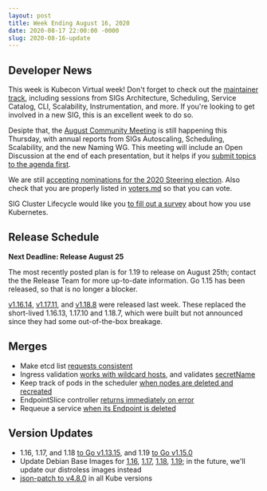 ```yaml
---
layout: post
title: Week Ending August 16, 2020
date: 2020-08-17 22:00:00 -0000
slug: 2020-08-16-update
---
```


## Developer News

This week is Kubecon Virtual week!  Don't forget to check out the [maintainer track](https://kccnceu20.sched.com/overview/type/Maintainer+Track+Sessions), including sessions from SIGs Architecture, Scheduling, Service Catalog, CLI, Scalability, Instrumentation, and more.  If you're looking to get involved in a new SIG, this is an excellent week to do so.

Desipte that, the [August Community Meeting](https://groups.google.com/g/kubernetes-dev/c/v7ydEObqfVc) is still happening this Thursday, with annual reports from SIGs Autoscaling, Scheduling, Scalability, and the new Naming WG.  This meeting will include an Open Discussion at the end of each presentation, but it helps if you [submit topics to the agenda first](https://bit.ly/k8scommunity).

We are still [accepting nominations for the 2020 Steering election](https://github.com/kubernetes/community/tree/master/events/elections/2020).  Also check that you are properly listed in [voters.md](https://github.com/kubernetes/community/blob/master/events/elections/2020/voters.md) so that you can vote.

SIG Cluster Lifecycle would like you [to fill out a survey](https://bit.ly/2BrnGKp) about how you use Kubernetes.

## Release Schedule

**Next Deadline: Release August 25**

The most recently posted plan is for 1.19 to release on August 25th; contact the the Release Team for more up-to-date information.  Go 1.15 has been released, so that is no longer a blocker.

[v1.16.14](https://github.com/kubernetes/kubernetes/releases/tag/v1.16.14), [v1.17.11](https://github.com/kubernetes/kubernetes/releases/tag/v1.17.11), and [v1.18.8](https://github.com/kubernetes/kubernetes/releases/tag/v1.18.8) were released last week.  These replaced the short-lived 1.16.13, 1.17.10 and 1.18.7, which were built but not announced since they had some out-of-the-box breakage.

## Merges

* Make etcd list [requests consistent](https://github.com/kubernetes/kubernetes/pull/94002)
* Ingress validation [works with wildcard hosts](https://github.com/kubernetes/kubernetes/pull/93954), and validates [secretName](https://github.com/kubernetes/kubernetes/pull/93929)
* Keep track of pods in the scheduler [when nodes are deleted and recreated](https://github.com/kubernetes/kubernetes/pull/93938)
* EndpointSlice controller [returns immediately on error](https://github.com/kubernetes/kubernetes/pull/93908)
* Requeue a service [when its Endpoint is deleted](https://github.com/kubernetes/kubernetes/pull/93030)

## Version Updates

* 1.16, 1.17, and 1.18 [to Go v1.13.15](https://github.com/kubernetes/kubernetes/pull/93956), and 1.19 [to Go v1.15.0](https://github.com/kubernetes/kubernetes/pull/93939)
* Update Debian Base Images for [1.16](https://github.com/kubernetes/kubernetes/pull/93927), [1.17](https://github.com/kubernetes/kubernetes/pull/93924), [1.18](https://github.com/kubernetes/kubernetes/pull/93754), [1.19](https://github.com/kubernetes/kubernetes/pull/93916);  in the future, we'll update our distroless images instead
* [json-patch to v4.8.0](https://github.com/kubernetes/kubernetes/pull/93813) in all Kube versions
